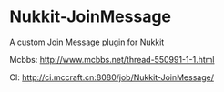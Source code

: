 # Nukkit-JoinMessage
A custom Join Message plugin for Nukkit

Mcbbs:
http://www.mcbbs.net/thread-550991-1-1.html

CI:
http://ci.mccraft.cn:8080/job/Nukkit-JoinMessage/
